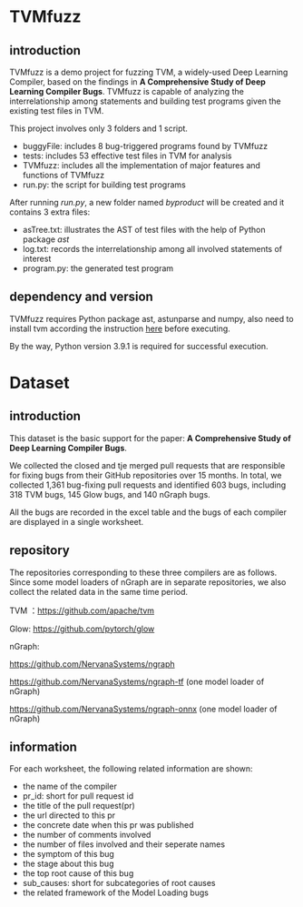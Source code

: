 # TVMfuzz

## introduction

TVMfuzz is a demo project for fuzzing TVM, a widely-used Deep Learning Compiler, based on the findings in **A Comprehensive Study of Deep Learning Compiler Bugs**. TVMfuzz is capable of analyzing the interrelationship among statements and building test programs given the existing test files in TVM.

This project involves only 3 folders and 1 script.

+ buggyFile: includes 8 bug-triggered programs found by TVMfuzz
+ tests: includes 53 effective test files in TVM for analysis
+ TVMfuzz: includes all the implementation of major features and functions of TVMfuzz
+ run.py: the script for building test programs

After running *run.py*, a new folder named *byproduct* will be created and it contains 3 extra files:

+ asTree.txt: illustrates the AST of test files with the help of Python package *ast*
+ log.txt: records the interrelationship among all involved statements of interest
+ program.py: the generated test program

## dependency and version

TVMfuzz requires Python package ast, astunparse and numpy, also need to install tvm according the instruction [here](https://tvm.apache.org/docs/install/from_source.html) before executing.

By the way, Python version 3.9.1 is required for successful execution.



# Dataset

## introduction

This dataset is the basic support for the paper: **A Comprehensive Study of Deep Learning Compiler Bugs**. 

We collected the closed and tje merged pull requests that are responsible for fixing bugs from their GitHub repositories over 15 months. In total, we collected 1,361 bug-fixing pull requests and identified 603 bugs, including 318 TVM bugs, 145 Glow bugs, and 140 nGraph bugs.

All the bugs are recorded in the excel table and the bugs of each compiler are displayed in a single worksheet.

## repository

The repositories corresponding to these three compilers are as follows. Since some model loaders of nGraph are in separate repositories, we also collect the related data in the same time period.

TVM ：https://github.com/apache/tvm

Glow: https://github.com/pytorch/glow

nGraph:

https://github.com/NervanaSystems/ngraph

https://github.com/NervanaSystems/ngraph-tf (one model loader of nGraph)

https://github.com/NervanaSystems/ngraph-onnx (one model loader of nGraph)

## information

For each worksheet, the following related information are shown:

- the name of the compiler
- pr_id: short for pull request id
- the title of the pull request(pr)
- the url directed to this pr
- the concrete date when this pr was published
- the number of comments involved
- the number of files involved and their seperate names
- the symptom of this bug
- the stage about this bug
- the top root cause of this bug
- sub_causes: short for subcategories of  root causes
- the related framework of the Model Loading bugs
